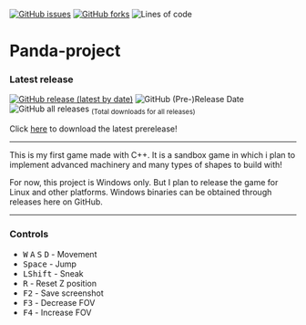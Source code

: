 [![GitHub issues](https://img.shields.io/github/issues/IsakTheHacker/Panda-project)](https://github.com/IsakTheHacker/Panda-project/issues)
[![GitHub forks](https://img.shields.io/github/forks/IsakTheHacker/Panda-project)](https://github.com/IsakTheHacker/Panda-project/network)
![Lines of code](https://img.shields.io/tokei/lines/github/IsakTheHacker/Panda-project)

# Panda-project

### Latest release
[![GitHub release (latest by date)](https://img.shields.io/github/v/release/IsakTheHacker/Panda-project?include_prereleases)](https://github.com/IsakTheHacker/Panda-project/releases)
![GitHub (Pre-)Release Date](https://img.shields.io/github/release-date-pre/IsakTheHacker/Panda-project)
![GitHub all releases](https://img.shields.io/github/downloads/IsakTheHacker/Panda-project/total) <sub>(Total downloads for all releases)</sub>

Click
[here](https://github.com/IsakTheHacker/Panda-project/releases/download/prealpha-0.1.1/Panda.Project.MSI.Installer.msi)
to download the latest prerelease!

***

This is my first game made with C++. It is a sandbox game in which i plan to implement advanced machinery and many types of shapes to build with!

For now, this project is Windows only. But I plan to release the game for Linux and other platforms. Windows binaries can be obtained through releases here on GitHub.

***

### Controls
- <kbd>W</kbd> <kbd>A</kbd> <kbd>S</kbd> <kbd>D</kbd> - Movement
- <kbd>Space</kbd> - Jump
- <kbd>LShift</kbd> - Sneak
- <kbd>R</kbd> - Reset Z position
- <kbd>F2</kbd> - Save screenshot
- <kbd>F3</kbd> - Decrease FOV
- <kbd>F4</kbd> - Increase FOV
